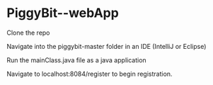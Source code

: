 # PiggyBit--webApp

Clone the repo

Navigate into the piggybit-master folder in an IDE (IntelliJ or Eclipse)

Run the mainClass.java file as a java application

Navigate to localhost:8084/register to begin registration.
